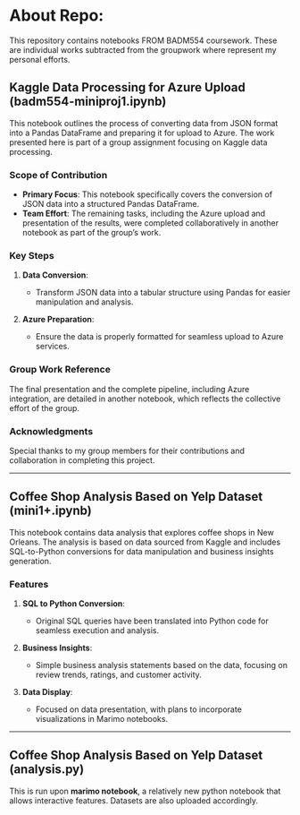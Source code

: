 # About Repo:
This repository contains notebooks FROM BADM554 coursework. These are individual works subtracted from the groupwork where represent my personal efforts.

## Kaggle Data Processing for Azure Upload (badm554-miniproj1.ipynb)

This notebook outlines the process of converting data from JSON format into a Pandas DataFrame and preparing it for upload to Azure. The work presented here is part of a group assignment focusing on Kaggle data processing.

### Scope of Contribution

- **Primary Focus**: This notebook specifically covers the conversion of JSON data into a structured Pandas DataFrame.
- **Team Effort**: The remaining tasks, including the Azure upload and presentation of the results, were completed collaboratively in another notebook as part of the group’s work.

### Key Steps

1. **Data Conversion**:
   - Transform JSON data into a tabular structure using Pandas for easier manipulation and analysis.
   
2. **Azure Preparation**:
   - Ensure the data is properly formatted for seamless upload to Azure services.

### Group Work Reference

The final presentation and the complete pipeline, including Azure integration, are detailed in another notebook, which reflects the collective effort of the group. 

### Acknowledgments

Special thanks to my group members for their contributions and collaboration in completing this project.

---

## Coffee Shop Analysis Based on Yelp Dataset (mini1+.ipynb)

This notebook contains data analysis that explores coffee shops in New Orleans. The analysis is based on data sourced from Kaggle and includes SQL-to-Python conversions for data manipulation and business insights generation.

### Features

1. **SQL to Python Conversion**:
   - Original SQL queries have been translated into Python code for seamless execution and analysis.

2. **Business Insights**:
   - Simple business analysis statements based on the data, focusing on review trends, ratings, and customer activity.

3. **Data Display**:
   - Focused on data presentation, with plans to incorporate visualizations in Marimo notebooks.
  
---
## Coffee Shop Analysis Based on Yelp Dataset (analysis.py)

This is run upon **marimo notebook**, a relatively new python notebook that allows interactive features. Datasets are also uploaded accordingly.


